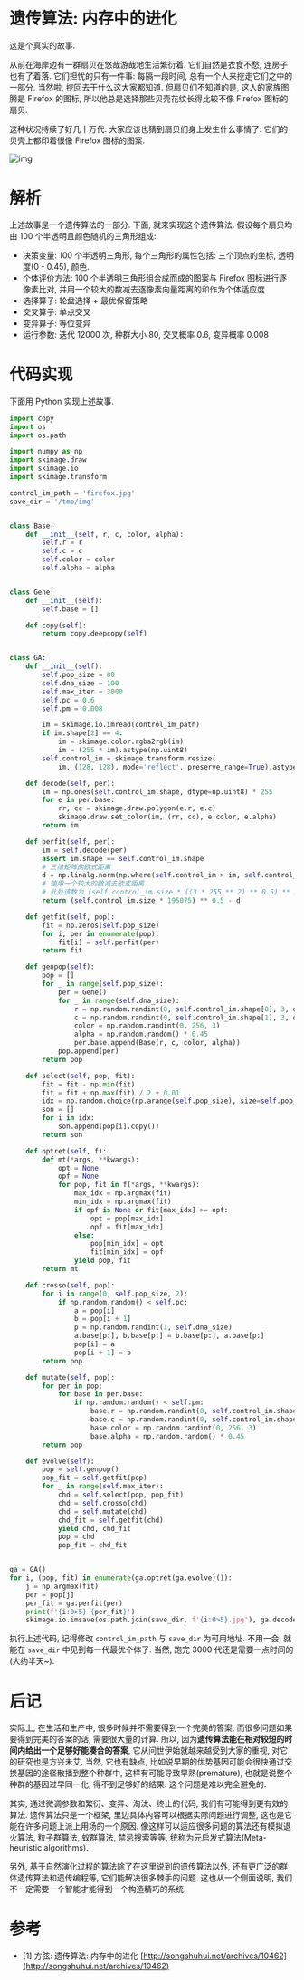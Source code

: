 # 遗传算法: 内存中的进化

这是个真实的故事.

从前在海岸边有一群扇贝在悠哉游哉地生活繁衍着. 它们自然是衣食不愁, 连房子也有了着落. 它们担忧的只有一件事: 每隔一段时间, 总有一个人来挖走它们之中的一部分. 当然啦, 挖回去干什么这大家都知道. 但扇贝们不知道的是, 这人的家族图腾是 Firefox 的图标, 所以他总是选择那些贝壳花纹长得比较不像 Firefox 图标的扇贝.

这种状况持续了好几十万代. 大家应该也猜到扇贝们身上发生什么事情了: 它们的贝壳上都印着很像 Firefox 图标的图案.

![img](/img/daze/ga/evolve/snapshot.png)

# 解析

上述故事是一个遗传算法的一部分. 下面, 就来实现这个遗传算法. 假设每个扇贝均由 100 个半透明且颜色随机的三角形组成:

- 决策变量: 100 个半透明三角形, 每个三角形的属性包括: 三个顶点的坐标, 透明度(0 - 0.45), 颜色.
- 个体评价方法: 100 个半透明三角形组合成而成的图案与 Firefox 图标进行逐像素比对, 并用一个较大的数减去逐像素向量距离的和作为个体适应度
- 选择算子: 轮盘选择 + 最优保留策略
- 交叉算子: 单点交叉
- 变异算子: 等位变异
- 运行参数: 迭代 12000 次, 种群大小 80, 交叉概率 0.6, 变异概率 0.008

# 代码实现

下面用 Python 实现上述故事.

```py
import copy
import os
import os.path

import numpy as np
import skimage.draw
import skimage.io
import skimage.transform

control_im_path = 'firefox.jpg'
save_dir = '/tmp/img'


class Base:
    def __init__(self, r, c, color, alpha):
        self.r = r
        self.c = c
        self.color = color
        self.alpha = alpha


class Gene:
    def __init__(self):
        self.base = []

    def copy(self):
        return copy.deepcopy(self)


class GA:
    def __init__(self):
        self.pop_size = 80
        self.dna_size = 100
        self.max_iter = 3000
        self.pc = 0.6
        self.pm = 0.008

        im = skimage.io.imread(control_im_path)
        if im.shape[2] == 4:
            im = skimage.color.rgba2rgb(im)
            im = (255 * im).astype(np.uint8)
        self.control_im = skimage.transform.resize(
            im, (128, 128), mode='reflect', preserve_range=True).astype(np.uint8)

    def decode(self, per):
        im = np.ones(self.control_im.shape, dtype=np.uint8) * 255
        for e in per.base:
            rr, cc = skimage.draw.polygon(e.r, e.c)
            skimage.draw.set_color(im, (rr, cc), e.color, e.alpha)
        return im

    def perfit(self, per):
        im = self.decode(per)
        assert im.shape == self.control_im.shape
        # 三维矩阵的欧式距离
        d = np.linalg.norm(np.where(self.control_im > im, self.control_im - im, im - self.control_im))
        # 使用一个较大的数减去欧式距离
        # 此处该数为 (self.control_im.size * ((3 * 255 ** 2) ** 0.5) ** 2) ** 0.5
        return (self.control_im.size * 195075) ** 0.5 - d

    def getfit(self, pop):
        fit = np.zeros(self.pop_size)
        for i, per in enumerate(pop):
            fit[i] = self.perfit(per)
        return fit

    def genpop(self):
        pop = []
        for _ in range(self.pop_size):
            per = Gene()
            for _ in range(self.dna_size):
                r = np.random.randint(0, self.control_im.shape[0], 3, dtype=np.uint8)
                c = np.random.randint(0, self.control_im.shape[1], 3, dtype=np.uint8)
                color = np.random.randint(0, 256, 3)
                alpha = np.random.random() * 0.45
                per.base.append(Base(r, c, color, alpha))
            pop.append(per)
        return pop

    def select(self, pop, fit):
        fit = fit - np.min(fit)
        fit = fit + np.max(fit) / 2 + 0.01
        idx = np.random.choice(np.arange(self.pop_size), size=self.pop_size, replace=True, p=fit / fit.sum())
        son = []
        for i in idx:
            son.append(pop[i].copy())
        return son

    def optret(self, f):
        def mt(*args, **kwargs):
            opt = None
            opf = None
            for pop, fit in f(*args, **kwargs):
                max_idx = np.argmax(fit)
                min_idx = np.argmax(fit)
                if opf is None or fit[max_idx] >= opf:
                    opt = pop[max_idx]
                    opf = fit[max_idx]
                else:
                    pop[min_idx] = opt
                    fit[min_idx] = opf
                yield pop, fit
        return mt

    def crosso(self, pop):
        for i in range(0, self.pop_size, 2):
            if np.random.random() < self.pc:
                a = pop[i]
                b = pop[i + 1]
                p = np.random.randint(1, self.dna_size)
                a.base[p:], b.base[p:] = b.base[p:], a.base[p:]
                pop[i] = a
                pop[i + 1] = b
        return pop

    def mutate(self, pop):
        for per in pop:
            for base in per.base:
                if np.random.random() < self.pm:
                    base.r = np.random.randint(0, self.control_im.shape[0], 3, dtype=np.uint8)
                    base.c = np.random.randint(0, self.control_im.shape[1], 3, dtype=np.uint8)
                    base.color = np.random.randint(0, 256, 3)
                    base.alpha = np.random.random() * 0.45
        return pop

    def evolve(self):
        pop = self.genpop()
        pop_fit = self.getfit(pop)
        for _ in range(self.max_iter):
            chd = self.select(pop, pop_fit)
            chd = self.crosso(chd)
            chd = self.mutate(chd)
            chd_fit = self.getfit(chd)
            yield chd, chd_fit
            pop = chd
            pop_fit = chd_fit


ga = GA()
for i, (pop, fit) in enumerate(ga.optret(ga.evolve)()):
    j = np.argmax(fit)
    per = pop[j]
    per_fit = ga.perfit(per)
    print(f'{i:0>5} {per_fit}')
    skimage.io.imsave(os.path.join(save_dir, f'{i:0>5}.jpg'), ga.decode(per))
```

执行上述代码, 记得修改 `control_im_path` 与 `save_dir` 为可用地址. 不用一会, 就能在 `save_dir` 中见到每一代最优个体了. 当然, 跑完 3000 代还是需要一点时间的(大约半天~).

# 后记

实际上, 在生活和生产中, 很多时候并不需要得到一个完美的答案; 而很多问题如果要得到完美的答案的话, 需要很大量的计算. 所以, 因为**遗传算法能在相对较短的时间内给出一个足够好能凑合的答案**, 它从问世伊始就越来越受到大家的重视, 对它的研究也是方兴未艾. 当然, 它也有缺点, 比如说早期的优势基因可能会很快通过交换基因的途径散播到整个种群中, 这样有可能导致早熟(premature), 也就是说整个种群的基因过早同一化, 得不到足够好的结果. 这个问题是难以完全避免的.

其实, 通过微调参数和繁衍、变异、淘汰、终止的代码, 我们有可能得到更有效的算法. 遗传算法只是一个框架, 里边具体内容可以根据实际问题进行调整, 这也是它能在许多问题上派上用场的一个原因. 像这样可以适应很多问题的算法还有模拟退火算法, 粒子群算法, 蚁群算法, 禁忌搜索等等, 统称为元启发式算法(Meta-heuristic algorithms).

另外, 基于自然演化过程的算法除了在这里说到的遗传算法以外, 还有更广泛的群体遗传算法和遗传编程等, 它们能解决很多棘手的问题. 这也从一个侧面说明, 我们不一定需要一个智能才能得到一个构造精巧的系统.

# 参考

- [1] 方弦: 遗传算法: 内存中的进化 [http://songshuhui.net/archives/10462](http://songshuhui.net/archives/10462)
